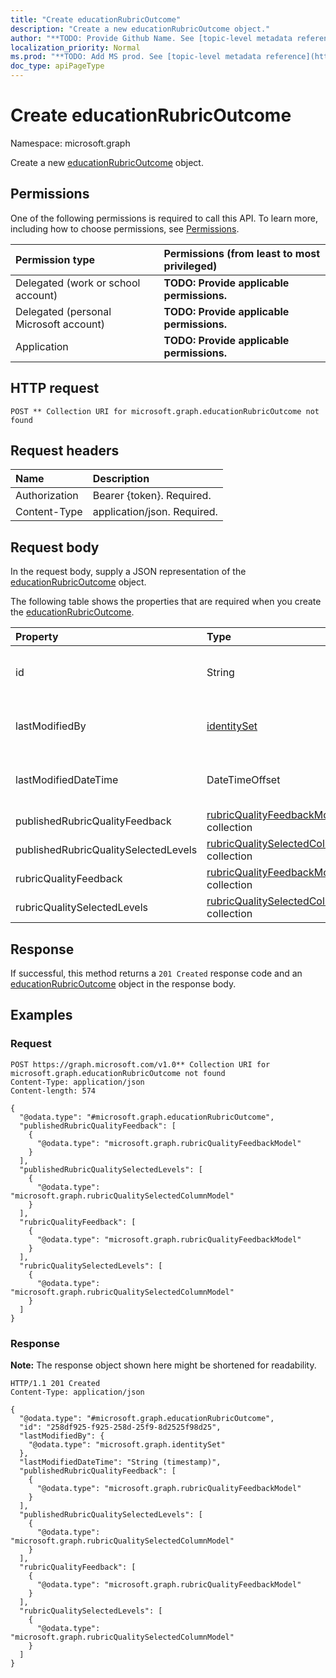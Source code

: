 ```yaml
---
title: "Create educationRubricOutcome"
description: "Create a new educationRubricOutcome object."
author: "**TODO: Provide Github Name. See [topic-level metadata reference](https://msgo.azurewebsites.net/add/document/guidelines/metadata.html#topic-level-metadata)**"
localization_priority: Normal
ms.prod: "**TODO: Add MS prod. See [topic-level metadata reference](https://msgo.azurewebsites.net/add/document/guidelines/metadata.html#topic-level-metadata)**"
doc_type: apiPageType
---
```


# Create educationRubricOutcome
Namespace: microsoft.graph



Create a new [educationRubricOutcome](../resources/educationrubricoutcome.md) object.

## Permissions
One of the following permissions is required to call this API. To learn more, including how to choose permissions, see [Permissions](/graph/permissions-reference).

|Permission type|Permissions (from least to most privileged)|
|:---|:---|
|Delegated (work or school account)|**TODO: Provide applicable permissions.**|
|Delegated (personal Microsoft account)|**TODO: Provide applicable permissions.**|
|Application|**TODO: Provide applicable permissions.**|

## HTTP request

<!-- {
  "blockType": "ignored"
}
-->
``` http
POST ** Collection URI for microsoft.graph.educationRubricOutcome not found
```

## Request headers
|Name|Description|
|:---|:---|
|Authorization|Bearer {token}. Required.|
|Content-Type|application/json. Required.|

## Request body
In the request body, supply a JSON representation of the [educationRubricOutcome](../resources/educationrubricoutcome.md) object.

The following table shows the properties that are required when you create the [educationRubricOutcome](../resources/educationrubricoutcome.md).

|Property|Type|Description|
|:---|:---|:---|
|id|String|**TODO: Add Description** Inherited from [entity](../resources/entity.md)|
|lastModifiedBy|[identitySet](../resources/identityset.md)|**TODO: Add Description** Inherited from [educationOutcome](../resources/educationoutcome.md)|
|lastModifiedDateTime|DateTimeOffset|**TODO: Add Description** Inherited from [educationOutcome](../resources/educationoutcome.md)|
|publishedRubricQualityFeedback|[rubricQualityFeedbackModel](../resources/rubricqualityfeedbackmodel.md) collection|**TODO: Add Description**|
|publishedRubricQualitySelectedLevels|[rubricQualitySelectedColumnModel](../resources/rubricqualityselectedcolumnmodel.md) collection|**TODO: Add Description**|
|rubricQualityFeedback|[rubricQualityFeedbackModel](../resources/rubricqualityfeedbackmodel.md) collection|**TODO: Add Description**|
|rubricQualitySelectedLevels|[rubricQualitySelectedColumnModel](../resources/rubricqualityselectedcolumnmodel.md) collection|**TODO: Add Description**|



## Response

If successful, this method returns a `201 Created` response code and an [educationRubricOutcome](../resources/educationrubricoutcome.md) object in the response body.

## Examples

### Request
<!-- {
  "blockType": "request",
  "name": "create_educationrubricoutcome_from_"
}
-->
``` http
POST https://graph.microsoft.com/v1.0** Collection URI for microsoft.graph.educationRubricOutcome not found
Content-Type: application/json
Content-length: 574

{
  "@odata.type": "#microsoft.graph.educationRubricOutcome",
  "publishedRubricQualityFeedback": [
    {
      "@odata.type": "microsoft.graph.rubricQualityFeedbackModel"
    }
  ],
  "publishedRubricQualitySelectedLevels": [
    {
      "@odata.type": "microsoft.graph.rubricQualitySelectedColumnModel"
    }
  ],
  "rubricQualityFeedback": [
    {
      "@odata.type": "microsoft.graph.rubricQualityFeedbackModel"
    }
  ],
  "rubricQualitySelectedLevels": [
    {
      "@odata.type": "microsoft.graph.rubricQualitySelectedColumnModel"
    }
  ]
}
```


### Response
**Note:** The response object shown here might be shortened for readability.
<!-- {
  "blockType": "response",
  "truncated": true,
  "@odata.type": "microsoft.graph.educationRubricOutcome"
}
-->
``` http
HTTP/1.1 201 Created
Content-Type: application/json

{
  "@odata.type": "#microsoft.graph.educationRubricOutcome",
  "id": "258df925-f925-258d-25f9-8d2525f98d25",
  "lastModifiedBy": {
    "@odata.type": "microsoft.graph.identitySet"
  },
  "lastModifiedDateTime": "String (timestamp)",
  "publishedRubricQualityFeedback": [
    {
      "@odata.type": "microsoft.graph.rubricQualityFeedbackModel"
    }
  ],
  "publishedRubricQualitySelectedLevels": [
    {
      "@odata.type": "microsoft.graph.rubricQualitySelectedColumnModel"
    }
  ],
  "rubricQualityFeedback": [
    {
      "@odata.type": "microsoft.graph.rubricQualityFeedbackModel"
    }
  ],
  "rubricQualitySelectedLevels": [
    {
      "@odata.type": "microsoft.graph.rubricQualitySelectedColumnModel"
    }
  ]
}
```

